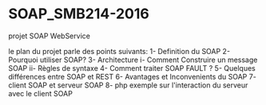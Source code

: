 # SOAP_SMB214-2016
projet SOAP WebService

le plan du projet parle des points suivants:
1- Definition du SOAP
2- Pourquoi utiliser SOAP?
3- Architecture
i- Comment Construire un message SOAP
ii- Règles de syntaxe
4- Comment traiter SOAP FAULT ?
5- Quelques différences entre SOAP et REST
6- Avantages et Inconvenients du SOAP
7- client SOAP et serveur SOAP
8- php exemple sur l'interaction du serveur avec le client SOAP
